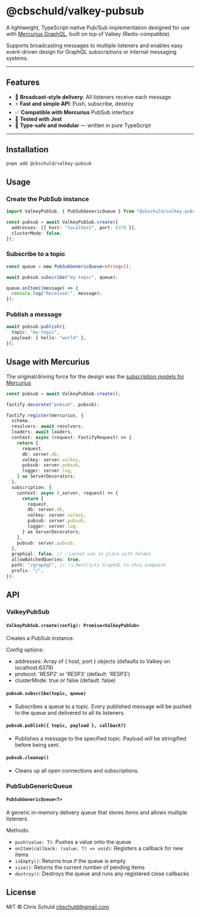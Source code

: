 # @cbschuld/valkey-pubsub

A lightweight, TypeScript-native Pub/Sub implementation designed for use with [Mercurius GraphQL](https://github.com/mercurius-js/mercurius), built on top of Valkey (Redis-compatible).

Supports broadcasting messages to multiple listeners and enables easy event-driven design for GraphQL subscriptions or internal messaging systems.

---

## Features

- 🔁 **Broadcast-style delivery**: All listeners receive each message
- ⚡ **Fast and simple API**: Push, subscribe, destroy
- ✅ **Compatible with Mercurius** PubSub interface
- 🧪 **Tested with Jest**
- 🧱 **Type-safe and modular** — written in pure TypeScript

---

## Installation

```bash
pnpm add @cbschuld/valkey-pubsub
```

## Usage

### Create the PubSub instance

```typescript
import ValkeyPubSub, { PubSubGenericQueue } from "@cbschuld/valkey-pubsub";

const pubsub = await ValkeyPubSub.create({
  addresses: [{ host: "localhost", port: 6379 }],
  clusterMode: false,
});
```

### Subscribe to a topic

```typescript
const queue = new PubSubGenericQueue<string>();

await pubsub.subscribe("my-topic", queue);

queue.onItem((message) => {
  console.log("Received:", message);
});
```

### Publish a message

```typescript
await pubsub.publish({
  topic: "my-topic",
  payload: { hello: "world" },
});
```

## Usage with Mercurius

The original/driving force for the design was the [subscription models for Mercurius](https://mercurius.dev/#/docs/subscriptions)

```typescript
const pubsub = await ValkeyPubSub.create();

fastify.decorate("pubsub", pubsub);

fastify.register(mercurius, {
  schema,
  resolvers: await resolvers,
  loaders: await loaders,
  context: async (request: FastifyRequest) => {
    return {
      request,
      db: server.db,
      valkey: server.valkey,
      pubsub: server.pubsub,
      logger: server.log,
    } as ServerDecorators;
  },
  subscription: {
    context: async (_server, request) => {
      return {
        request,
        db: server.db,
        valkey: server.valkey,
        pubsub: server.pubsub,
        logger: server.log,
      } as ServerDecorators;
    },
    pubsub: server.pubsub,
  },
  graphiql: false, // ℹ️ cannot use in place with helmet
  allowBatchedQueries: true,
  path: "/graphql", // 👈 Restricts GraphQL to this endpoint
  prefix: "/",
});
```

## API

### ValkeyPubSub

#### `ValkeyPubSub.create(config): Promise<ValkeyPubSub>`

Creates a PubSub instance.

Config options:

- addresses: Array of { host, port } objects (defaults to Valkey on localhost:6379)
- protocol: 'RESP2' or 'RESP3' (default: 'RESP3')
- clusterMode: true or false (default: false)

#### `pubsub.subscribe(topic, queue)`

- Subscribes a queue to a topic. Every published message will be pushed to the queue and delivered to all its listeners.

#### `pubsub.publish({ topic, payload }, callback?)`

- Publishes a message to the specified topic. Payload will be stringified before being sent.

#### `pubsub.cleanup()`

- Cleans up all open connections and subscriptions.

### PubSubGenericQueue

#### `PubSubGenericQueue<T>`

A generic in-memory delivery queue that stores items and allows multiple listeners.

Methods:

- `push(value: T)`: Pushes a value onto the queue
- `onItem(callback: (value: T) => void)`: Registers a callback for new items
- `isEmpty()`: Returns true if the queue is empty
- `size()`: Returns the current number of pending items
- `destroy()`: Destroys the queue and runs any registered close callbacks

## License

MIT © Chris Schuld <cbschuld@gmail.com>
